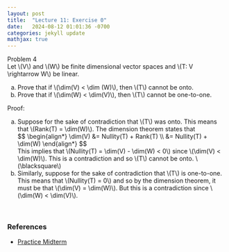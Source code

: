 ```yaml
---
layout: post
title:  "Lecture 11: Exercise 0"
date:   2024-08-12 01:01:36 -0700
categories: jekyll update
mathjax: true
---
```

<div class="ydiv">
Problem 4
</div>
<div class="ybdiv">
Let \(V\) and \(W\) be finite dimensional vector spaces and \(T: V \rightarrow W\) be linear.
<ol style="list-style-type:lower-alpha">
	<li>Prove that if \(\dim(V) < \dim (W)\), then \(T\) cannot be onto.</li>
	<li>Prove that if \(\dim(W) < \dim(V)\), then \(T\) cannot be one-to-one.</li>
</ol>
</div>
Proof:
<ol style="list-style-type:lower-alpha">
	<li>Suppose for the sake of contradiction that \(T\) was onto. This means that \(Rank(T) = \dim(W)\). The dimension theorem states that
	<div>
		$$
		\begin{align*}
		\dim(V) &= Nullity(T) + Rank(T) \\
		       &= Nullity(T) + \dim(W)
		\end{align*}
		$$
	</div>
This implies that \(Nullity(T) = \dim(V) - \dim(W) < 0\) since \(\dim(V) < \dim(W)\). This is a contradiction and so \(T\) cannot be onto. \(\blacksquare\)  
	</li>
	<li>Similarly, suppose for the sake of contradiction that \(T\) is one-to-one. This means that \(Nullity(T) = 0\) and so by the dimension theorem, it must be that \(\dim(V) = \dim(W)\). But this is a contradiction since \(\dim(W) < \dim(V)\).</li> </ol>
<br>
<!------------------------------------------------------------------------------------>
<h3>References</h3>
<ul>
<li><a href="https://www.geneseo.edu/~heap/courses/333/exam2_F2007_practice_sol.pdf">Practice Midterm</a></li>
</ul>
























